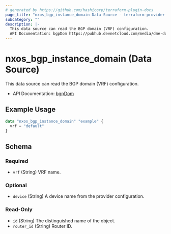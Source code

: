 ```yaml
---
# generated by https://github.com/hashicorp/terraform-plugin-docs
page_title: "nxos_bgp_instance_domain Data Source - terraform-provider-nxos"
subcategory: ""
description: |-
  This data source can read the BGP domain (VRF) configuration.
  API Documentation: bgpDom https://pubhub.devnetcloud.com/media/dme-docs-10-2-2/docs/Routing%20and%20Forwarding/bgp:Dom/
---
```


# nxos_bgp_instance_domain (Data Source)

This data source can read the BGP domain (VRF) configuration.

- API Documentation: [bgpDom](https://pubhub.devnetcloud.com/media/dme-docs-10-2-2/docs/Routing%20and%20Forwarding/bgp:Dom/)

## Example Usage

```terraform
data "nxos_bgp_instance_domain" "example" {
  vrf = "default"
}
```

<!-- schema generated by tfplugindocs -->
## Schema

### Required

- `vrf` (String) VRF name.

### Optional

- `device` (String) A device name from the provider configuration.

### Read-Only

- `id` (String) The distinguished name of the object.
- `router_id` (String) Router ID.


